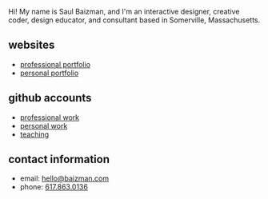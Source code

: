 Hi! My name is Saul Baizman, and I'm an interactive designer, creative coder, design educator, and consultant based in Somerville, Massachusetts.

## websites

+ [professional portfolio](https://baizmandesign.com)
+ [personal portfolio](https://saulbaizman.com)

## github accounts

+ [professional work](https://github.com/baizmandesign)
+ [personal work](https://github.com/saulbaizman)
+ [teaching](https://github.com/saulbaizman-teaching)

## contact information

+ email: [hello@baizman.com](mailto:hello@baizman.com)
+ phone: [617.863.0136](tel:16178630136)
